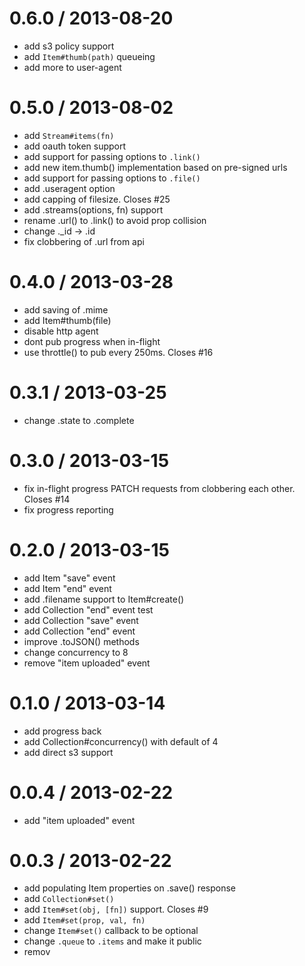 
0.6.0 / 2013-08-20 
==================

 * add s3 policy support
 * add `Item#thumb(path)` queueing
 * add more to user-agent

0.5.0 / 2013-08-02 
==================

 * add `Stream#items(fn)`
 * add oauth token support
 * add support for passing options to `.link()`
 * add new item.thumb() implementation based on pre-signed urls
 * add support for passing options to `.file()`
 * add .useragent option
 * add capping of filesize. Closes #25
 * add .streams(options, fn) support
 * rename .url() to .link() to avoid prop collision
 * change ._id -> .id
 * fix clobbering of .url from api

0.4.0 / 2013-03-28 
==================

  * add saving of .mime
  * add Item#thumb(file)
  * disable http agent
  * dont pub progress when in-flight
  * use throttle() to pub every 250ms. Closes #16

0.3.1 / 2013-03-25
==================

  * change .state to .complete

0.3.0 / 2013-03-15
==================

  * fix in-flight progress PATCH requests from clobbering each other. Closes #14
  * fix progress reporting

0.2.0 / 2013-03-15
==================

  * add Item "save" event
  * add Item "end" event
  * add .filename support to Item#create()
  * add Collection "end" event test
  * add Collection "save" event
  * add Collection "end" event
  * improve .toJSON() methods
  * change concurrency to 8
  * remove "item uploaded" event

0.1.0 / 2013-03-14
==================

  * add progress back
  * add Collection#concurrency() with default of 4
  * add direct s3 support

0.0.4 / 2013-02-22
==================

  * add "item uploaded" event

0.0.3 / 2013-02-22
==================

  * add populating Item properties on .save() response
  * add `Collection#set()`
  * add `Item#set(obj, [fn])` support. Closes #9
  * add `Item#set(prop, val, fn)`
  * change `Item#set()` callback to be optional
  * change `.queue` to `.items` and make it public
  * remov